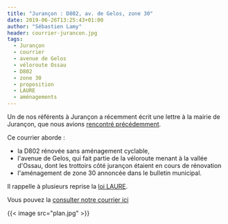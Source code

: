 ```yaml
---
title: "Jurançon : D802, av. de Gelos, zone 30"
date: 2019-06-26T13:25:43+01:00
author: "Sébastien Lamy"
header: courrier-jurancon.jpg
tags:
  - Jurançon
  - courrier
  - avenue de Gelos
  - véloroute Ossau
  - D802
  - zone 30
  - proposition
  - LAURE
  - aménagements
---
```


Un de nos référents à Jurançon a récemment écrit une lettre à la mairie de 
Jurançon, que nous avions [rencontré précédemment].

Ce courrier aborde :

* la D802 rénovée sans aménagement cyclable, 
* l'avenue de Gelos, qui fait partie de la véloroute menant à la vallée d'Ossau,
  dont les trottoirs côté jurançon étaient en cours de rénovation
* l'aménagement de zone 30 annoncée dans le bulletin municipal.

Il rappelle à plusieurs reprise la [loi LAURE].

Vous pouvez la [consulter notre courrier ici]

{{< image src="plan.jpg" >}}


[rencontré précédemment]: /blog/2019/propositions-pour-jurancon/
[consulter notre courrier ici]: 20190626-courrier-pau-velo-jurancon.pdf
[Loi LAURE]: https://www.legifrance.gouv.fr/affichCodeArticle.do?cidTexte=LEGITEXT000006074220&idArticle=LEGIARTI000006833430&dateTexte=20090518